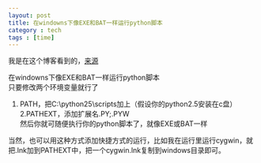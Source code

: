 ```yaml
---
layout: post
title: 在windowns下像EXE和BAT一样运行python脚本
category : tech 
tags : [time]
---
```

我是在这个博客看到的，[来源](http://star23.yo2.cn/articles/%E5%9C%A8windowns%E4%B8%8B%E5%83%8Fexe%E5%92%8Cbat%E4%B8%80%E6%A0%B7%E8%BF%90%E8%A1%8Cpython%E8%84%9A%E6%9C%AC.html)  

在windowns下像EXE和BAT一样运行python脚本  
只要修改两个环境变量就行了  
1. PATH，把C:\python25\scripts加上（假设你的python2.5安装在c盘）  
2.PATHEXT，添加扩展名.PY;.PYW  
然后你就可随便执行你的python脚本了，就像EXE或BAT一样  

当然，也可以用这种方式添加快捷方式的运行，比如我在运行里运行cygwin，就把.lnk加到PATHEXT中，把一个cygwin.lnk复制到windows目录即可。

